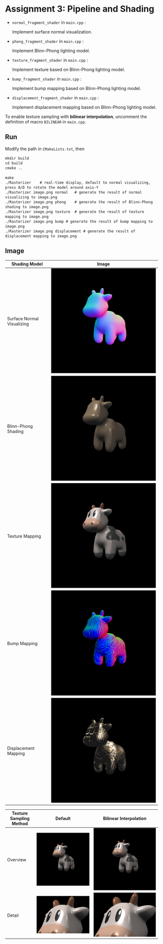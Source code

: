 # Assignment 3: Pipeline and Shading

* `normal_fragment_shader` in `main.cpp` :

  Implement surface normal visualization.
  
* `phong_fragment_shader` in `main.cpp` :

  Implement Blinn-Phong lighting model.
  
* `texture_fragment_shader` in `main.cpp` :

  Implement texture based on Blinn-Phong lighting model.
  
* `bump_fragment_shader` in `main.cpp` :

  Implement bump mapping based on Blinn-Phong lighting model.

* `displacement_fragment_shader` in `main.cpp` :

  Implement displacement mapping based on Blinn-Phong lighting model.



To enable texture sampling with **bilinear interpolation**, uncomment the definition of macro `BILINEAR` in `main.cpp`.



## Run

Modify the path in `CMakeLists.txt`, then

```shell
mkdir build
cd build
cmake ..

make
./Rasterizer	# real-time display, default to normal visualizing, press A/D to rotate the model around axis-Y
./Rasterizer image.png normal	# generate the result of normal visualizing to image.png
./Rasterizer image.png phong	# generate the result of Blinn-Phong shading to image.png
./Rasterizer image.png texture	# generate the result of texture mapping to image.png
./Rasterizer image.png bump	# generate the result of bump mapping to image.png
./Rasterizer image.png displacement	# generate the result of displacement mapping to image.png
```



## Image

| Shading Model              | Image                                                 |
| -------------------------- | ----------------------------------------------------- |
| Surface Normal Visualizing | ![output_normal](image/output_normal.png)             |
| Blinn-Phong Shading        | ![output_blinn_phong](image/output_blinn_phong.png)   |
| Texture Mapping            | ![output_texture](image/output_texture.png)           |
| Bump Mapping               | ![output_bump](image/output_bump.png)                 |
| Displacement Mapping       | ![output_displacement](image/output_displacement.png) |



| Texture Sampling Method | Default                                                   | Bilinear Interpolation                                       |
| ----------------------- | --------------------------------------------------------- | ------------------------------------------------------------ |
| Overview                | ![output_texture](image/output_texture.png)               | ![output_texture_bilinear](image/output_texture_bilinear.png) |
| Detail                  | ![output_texture_detail](image/output_texture_detail.png) | ![output_texture_bilinear_detail](image/output_texture_bilinear_detail.png) |

